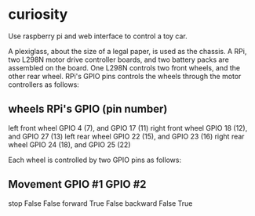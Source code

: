 curiosity
=========

Use raspberry pi and web interface to control a toy car.

A plexiglass, about the size of a legal paper, is used as the chassis. 
A RPi, two L298N motor drive controller boards, and two battery packs 
are assembled on the board. One L298N controls two front wheels, and 
the other rear wheel. RPi's GPIO pins controls the wheels through the 
motor controllers as follows:

wheels                       RPi's GPIO (pin number)  
---------------------------------------------------------------------
left front wheel             GPIO 4 (7), and GPIO 17 (11)
right front wheel            GPIO 18 (12), and GPIO 27 (13)
left rear wheel              GPIO 22 (15), and GPIO 23 (16)
right rear wheel             GPIO 24 (18), and GPIO 25 (22)

Each wheel is controlled by two GPIO pins as follows:

Movement       GPIO #1          GPIO #2
---------------------------------------------------------------------
stop           False            False
forward        True             False
backward       False            True
               
